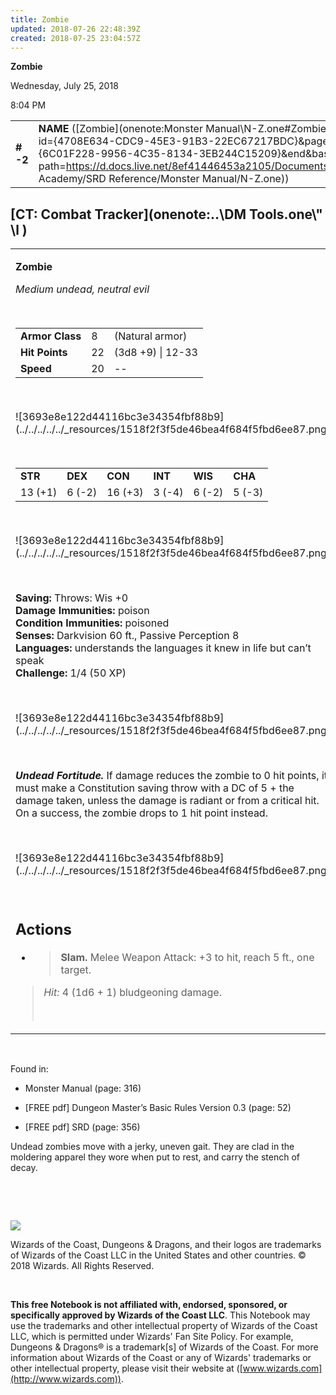 ```yaml
---
title: Zombie
updated: 2018-07-26 22:48:39Z
created: 2018-07-25 23:04:57Z
---
```


**Zombie**

Wednesday, July 25, 2018

8:04 PM

|           |                                                                                                                                                                                                                                                                                      |       |        |        |     |       |       |
|-----------|--------------------------------------------------------------------------------------------------------------------------------------------------------------------------------------------------------------------------------------------------------------------------------------|-------|--------|--------|-----|-------|-------|
| **\# -2** | **NAME** ([Zombie](onenote:Monster Manual\\N-Z.one#Zombie&section-id={4708E634-CDC9-45E3-91B3-22EC67217BDC}&page-id={6C01F228-9956-4C35-8134-3EB244C15209}&end&base-path=https://d.docs.live.net/8ef41446453a2105/Documents/Adventure Academy/SRD Reference/Monster Manual/N-Z.one)) | **8** | **22** | **22** | \-  | Notes | 50 XP |

## [CT: Combat Tracker](onenote:..\\DM Tools.one\\" \l )

<table><tbody><tr class="odd"><td><p><strong>Zombie</strong></p><p><em>Medium undead, neutral evil</em></p><p> </p><table><tbody><tr class="odd"><td><strong>Armor Class</strong></td><td>8</td><td>(Natural armor)</td></tr><tr class="even"><td><strong>Hit Points</strong></td><td>22</td><td>(3d8 +9) | 12-33</td></tr><tr class="odd"><td><strong>Speed</strong></td><td>20</td><td>--</td></tr></tbody></table><p> </p><p>![3693e8e122d44116bc3e34354fbf88b9](../../../../../_resources/1518f2f3f5de46bea4f684f5fbd6ee87.png)</p><p> </p><table><tbody><tr class="odd"><td><strong>STR</strong></td><td><strong>DEX</strong></td><td><strong>CON</strong></td><td><strong>INT</strong></td><td><strong>WIS</strong></td><td><strong>CHA</strong></td></tr><tr class="even"><td>13 (+1)</td><td>6 (-2)</td><td>16 (+3)</td><td>3 (-4)</td><td>6 (-2)</td><td>5 (-3)</td></tr></tbody></table><p> </p><p>![3693e8e122d44116bc3e34354fbf88b9](../../../../../_resources/1518f2f3f5de46bea4f684f5fbd6ee87.png)</p><p> </p><p><strong>Saving:</strong> Throws: Wis +0<br />
<strong>Damage Immunities:</strong> poison<br />
<strong>Condition Immunities:</strong> poisoned<br />
<strong>Senses:</strong> Darkvision 60 ft., Passive Perception 8<br />
<strong>Languages:</strong> understands the languages it knew in life but can’t speak<br />
<strong>Challenge:</strong> 1/4 (50 XP)</p><p> </p><p>![3693e8e122d44116bc3e34354fbf88b9](../../../../../_resources/1518f2f3f5de46bea4f684f5fbd6ee87.png)</p><p> </p><p><em><strong>Undead Fortitude.</strong></em> If damage reduces the zombie to 0 hit points, it must make a Constitution saving throw with a DC of 5 + the damage taken, unless the damage is radiant or from a critical hit. On a success, the zombie drops to 1 hit point instead.</p><p> </p><p>![3693e8e122d44116bc3e34354fbf88b9](../../../../../_resources/1518f2f3f5de46bea4f684f5fbd6ee87.png)</p><p> </p><h2 id="actions"><strong>Actions</strong></h2><ul><li><blockquote><p><strong>Slam.</strong> Melee Weapon Attack: +3 to hit, reach 5 ft., one target.</p></blockquote></li></ul><blockquote><p><em>Hit:</em> 4 (1d6 + 1) bludgeoning damage.</p><p> </p></blockquote></td></tr></tbody></table>

 

Found in:

-   Monster Manual (page: 316)

-   \[FREE pdf\] Dungeon Master’s Basic Rules Version 0.3 (page: 52)

-   \[FREE pdf\] SRD (page: 356)

Undead zombies move with a jerky, uneven gait. They are clad in the moldering apparel they wore when put to rest, and carry the stench of decay.

 

 

![](tmp\media\image2.png)

Wizards of the Coast, Dungeons & Dragons, and their logos are trademarks of Wizards of the Coast LLC in the United States and other countries. © 2018 Wizards. All Rights Reserved.

 

**This free Notebook is not affiliated with, endorsed, sponsored, or specifically approved by Wizards of the Coast LLC**. This Notebook may use the trademarks and other intellectual property of Wizards of the Coast LLC, which is permitted under Wizards' Fan Site Policy. For example, Dungeons & Dragons® is a trademark\[s\] of Wizards of the Coast. For more information about Wizards of the Coast or any of Wizards' trademarks or other intellectual property, please visit their website at ([www.wizards.com](http://www.wizards.com)).
